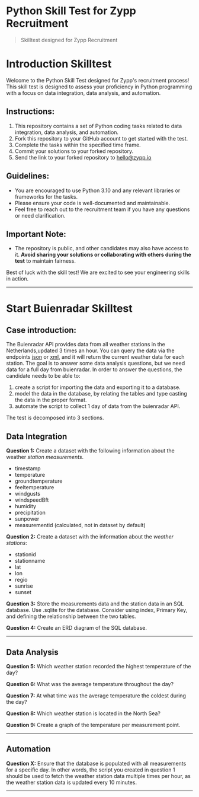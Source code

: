 Python Skill Test for Zypp Recruitment
===

> Skilltest designed for Zypp Recruitment


#  Introduction Skilltest 
Welcome to the Python Skill Test designed for Zypp's recruitment process! This skill test is designed to assess your proficiency in Python programming with a focus on data integration, data analysis, and automation.

## Instructions:
1. This repository contains a set of Python coding tasks related to data integration, data analysis, and automation.
2. Fork this repository to your GitHub account to get started with the test.
3. Complete the tasks within the specified time frame.
4. Commit your solutions to your forked repository.
5. Send the link to your forked repository to hello@zypp.io

## Guidelines:
- You are encouraged to use Python 3.10 and any relevant libraries or frameworks for the tasks.
- Please ensure your code is well-documented and maintainable.
- Feel free to reach out to the recruitment team if you have any questions or need clarification.

## Important Note:
- The repository is public, and other candidates may also have access to it. **Avoid sharing your solutions or collaborating with others during the test** to maintain fairness.

Best of luck with the skill test! We are excited to see your engineering skills in action.

---

# Start Buienradar Skilltest

## Case introduction:
The Buienradar API provides data from all weather stations in the Netherlands,updated 3 times an hour. You can query the data via the endpoints [json](https://json.buienradar.nl) or [xml](https://xml.buienradar.nl), and it will return the current weather data for each station.
The goal is to answer some data analysis questions, but we need data for a full day from buienradar. In order to answer the questions, the candidate needs to be able to: 
1. create a script for importing the data and exporting it to a database.
2. model the data in the database, by relating the tables and type casting the data in the proper format.
3. automate the script to collect 1 day of data from the buienradar API.

The test is decomposed into 3 sections.

## Data Integration

**Question 1:**
Create a dataset with the following information about the weather _station measurements_.
- timestamp
- temperature
- groundtemperature
- feeltemperature
- windgusts
- windspeedBft
- humidity
- precipitation
- sunpower
- measurementid (calculated, not in dataset by default)

**Question 2:**
Create a dataset with the information about the _weather stations_:
- stationid
- stationname
- lat
- lon
- regio
- sunrise
- sunset

**Question 3:**
Store the measurements data and the station data in an SQL database. Use .sqlite for the database. Consider using index, Primary Key, and defining the relationship between the two tables.

**Question 4:**
Create an ERD diagram of the SQL database.

---

## Data Analysis

**Question 5:**
Which weather station recorded the highest temperature of the day?

**Question 6:**
What was the average temperature throughout the day?

**Question 7:**
At what time was the average temperature the coldest during the day?

**Question 8:**
Which weather station is located in the North Sea?

**Question 9:**
Create a graph of the temperature per measurement point.

---

## Automation

**Question X:**
Ensure that the database is populated with all measurements for a specific day. In other words, the script you created in question 1 should be used to fetch the weather station data multiple times per hour, as the weather station data is updated every 10 minutes.

---